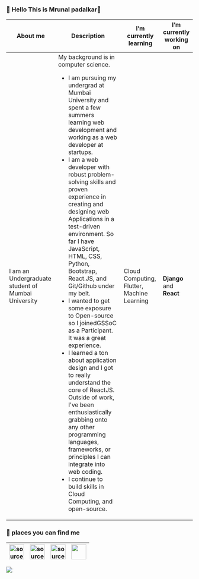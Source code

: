 ### :cake: Hello This is Mrunal padalkar👋
 
 
 | About me | Description |I’m currently learning | I’m currently working on
 | ------------- | ------------- | ------------- | ------------- | 
 | I am an Undergraduate student of Mumbai University</strong> | My background is in computer science.<ul><li>I am pursuing my undergrad at Mumbai University and spent a few summers learning web development and working as a web developer at startups.</li><li>I am a web developer with robust problem-solving skills and proven experience in creating and designing web Applications in a test-driven environment. So far I have JavaScript, HTML, CSS, Python, Bootstrap, React.JS, and Git/Github under my belt.</li><li>I wanted to get some exposure to Open-source so I joinedGSSoC as a Participant. It was a great experience.</li><li>I learned a ton about application design and I got to really understand the core of ReactJS. Outside of work, I've been enthusiastically grabbing onto any other programming languages, frameworks, or principles I can integrate into web coding.</li><li>I continue to build skills in Cloud Computing, and open-source.</li></ul> | Cloud Computing, Flutter, Machine Learning | <b>Django</b> and <b>React</b> |

 ### :cake: places you can find me 

|<a href="https://www.linkedin.com/in/mrunal-padalkar-b64a3b19b/" target="_blank" rel="noopener noreferrer"><img src="https://i.imgur.com/kF9HMpz.png" width=40px height=40px title="source: imgur.com" /></a>   | <a href="mailto: mrunalvilas@gmail.com"><img src="https://1000logos.net/wp-content/uploads/2018/05/Gmail-logo.png" width=40px height=40px title="source: imgur.com" /></a> | <a href="https://twitter.com/MrunalPadalkar" target="_blank" rel="noopener noreferrer"><img src="https://i.imgur.com/G7yTDHP.png" width=40px height=40px title="source: imgur.com" /></a> | <a href="https://mrunalvilas.github.io/" target="_blank"><img src="https://encrypted-tbn0.gstatic.com/images?q=tbn:ANd9GcT37PG376EZ6z05603YhR-JW6W6X0y8lLsuyg&usqp=CAU" width=40px height=40px /></a>
| ------------- | ------------- | ------------- | ------------- | 




![](https://komarev.com/ghpvc/?username=mrunalvilas&style=plastic&&label=Visitor+alert)



 <br>
